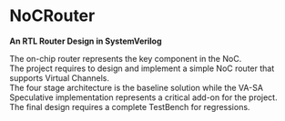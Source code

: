 # NoCRouter

**An RTL Router Design in SystemVerilog**

The on-chip router represents the key component in the NoC.  
The project requires to design and implement a simple NoC router that supports Virtual Channels.  
The four stage architecture is the baseline solution while the VA-SA Speculative implementation represents a critical add-on for the project.  
The final design requires a complete TestBench for regressions.
